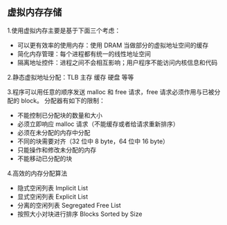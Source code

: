 ## 虚拟内存存储

1.使用虚拟内存主要是基于下面三个考虑：

*  可以更有效率的使用内存：使用 DRAM 当做部分的虚拟地址空间的缓存
*  简化内存管理：每个进程都有统一的线性地址空间
*  隔离地址控件：进程之间不会相互影响；用户程序不能访问内核信息和代码

2.静态虚拟地址分配：TLB 主存 缓存 硬盘 等等

3.程序可以用任意的顺序发送 malloc 和 free 请求，free 请求必须作用与已被分配的 block。
分配器有如下的限制：

*  不能控制已分配块的数量和大小
*  必须立即响应 malloc 请求（不能缓存或者给请求重新排序）
*  必须在未分配的内存中分配
*  不同的块需要对齐（32 位中 8 byte，64 位中 16 byte）
*  只能操作和修改未分配的内存
*  不能移动已分配的块


4.高效的内存分配算法

*  隐式空闲列表 Implicit List
*  显式空闲列表 Explicit List
*  分离的空闲列表 Segregated Free List
*  按照大小对块进行排序 Blocks Sorted by Size